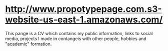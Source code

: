 # http://www.propotypepage.com.s3-website-us-east-1.amazonaws.com/

This pange is a CV which contains my public information, links to social media, projects I made in contangeis with other people, hobbies and "academic" formation.
